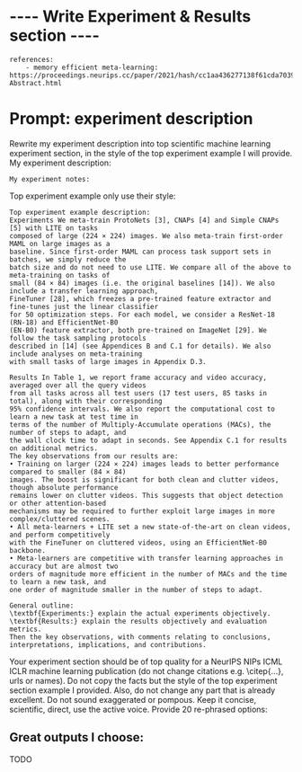 # ---- Write Experiment & Results section ----
```text
references: 
    - memory efficient meta-learning: https://proceedings.neurips.cc/paper/2021/hash/cc1aa436277138f61cda703991069eaf-Abstract.html
```

# Prompt: experiment description
Rewrite my experiment description into top scientific machine learning experiment section, 
in the style of the top experiment example I will provide.
My experiment description:
```text
My experiment notes:

```
Top experiment example only use their style:
```text
Top experiment example description:
Experiments We meta-train ProtoNets [3], CNAPs [4] and Simple CNAPs [5] with LITE on tasks
composed of large (224 × 224) images. We also meta-train first-order MAML on large images as a
baseline. Since first-order MAML can process task support sets in batches, we simply reduce the
batch size and do not need to use LITE. We compare all of the above to meta-training on tasks of
small (84 × 84) images (i.e. the original baselines [14]). We also include a transfer learning approach,
FineTuner [28], which freezes a pre-trained feature extractor and fine-tunes just the linear classifier
for 50 optimization steps. For each model, we consider a ResNet-18 (RN-18) and EfficientNet-B0
(EN-B0) feature extractor, both pre-trained on ImageNet [29]. We follow the task sampling protocols
described in [14] (see Appendices B and C.1 for details). We also include analyses on meta-training
with small tasks of large images in Appendix D.3.

Results In Table 1, we report frame accuracy and video accuracy, averaged over all the query videos
from all tasks across all test users (17 test users, 85 tasks in total), along with their corresponding
95% confidence intervals. We also report the computational cost to learn a new task at test time in
terms of the number of Multiply-Accumulate operations (MACs), the number of steps to adapt, and
the wall clock time to adapt in seconds. See Appendix C.1 for results on additional metrics. 
The key observations from our results are:
• Training on larger (224 × 224) images leads to better performance compared to smaller (84 × 84)
images. The boost is significant for both clean and clutter videos, though absolute performance
remains lower on clutter videos. This suggests that object detection or other attention-based
mechanisms may be required to further exploit large images in more complex/cluttered scenes.
• All meta-learners + LITE set a new state-of-the-art on clean videos, and perform competitively
with the FineTuner on cluttered videos, using an EfficientNet-B0 backbone.
• Meta-learners are competitive with transfer learning approaches in accuracy but are almost two
orders of magnitude more efficient in the number of MACs and the time to learn a new task, and
one order of magnitude smaller in the number of steps to adapt.

General outline:
\textbf{Experiments:} explain the actual experiments objectively.
\textbf{Results:} explain the results objectively and evaluation metrics. 
Then the key observations, with comments relating to conclusions, interpretations, implications, and contributions. 
```
Your experiment section should be of top quality for a NeurIPS NIPs ICML ICLR machine learning publication
(do not change citations e.g. \citep{...}, urls or names).
Do not copy the facts but the style of the top experiment section example I provided.
Also, do not change any part that is already excellent.
Do not sound exaggerated or pompous.
Keep it concise, scientific, direct, use the active voice.
Provide 20 re-phrased options:

## Great outputs I choose:
TODO
